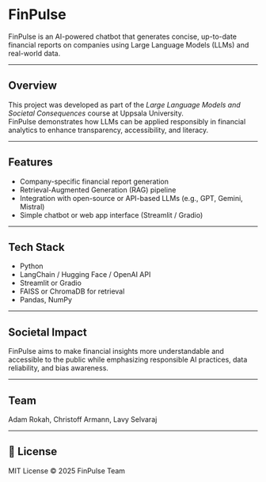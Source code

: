 # FinPulse

FinPulse is an AI-powered chatbot that generates concise, up-to-date financial reports on companies using Large Language Models (LLMs) and real-world data.

---

## Overview
This project was developed as part of the *Large Language Models and Societal Consequences* course at Uppsala University.  
FinPulse demonstrates how LLMs can be applied responsibly in financial analytics to enhance transparency, accessibility, and literacy.

---

## Features
- Company-specific financial report generation  
- Retrieval-Augmented Generation (RAG) pipeline  
- Integration with open-source or API-based LLMs (e.g., GPT, Gemini, Mistral)  
- Simple chatbot or web app interface (Streamlit / Gradio)  

---

## Tech Stack
- Python  
- LangChain / Hugging Face / OpenAI API  
- Streamlit or Gradio  
- FAISS or ChromaDB for retrieval  
- Pandas, NumPy  

---

## Societal Impact
FinPulse aims to make financial insights more understandable and accessible to the public while emphasizing responsible AI practices, data reliability, and bias awareness.

---

## Team
Adam Rokah, Christoff Armann, Lavy Selvaraj

---

## 📂 License
MIT License © 2025 FinPulse Team
